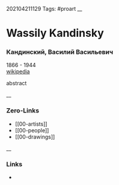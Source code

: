 202104211129
Tags: #proart
__
# Wassily Kandinsky
###  Кандинский, Василий Васильевич
1866 - 1944  
[wikipedia](https://en.wikipedia.org/wiki/Wassily_Kandinsky)  

abstract   

__
### Zero-Links
- [[00-artists]]
- [[00-people]]
- [[00-drawings]]  

__
### Links
- 

 
 
